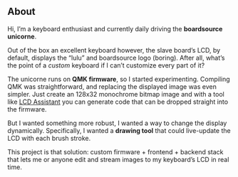 ## About
Hi, I’m a keyboard enthusiast and currently daily driving the **boardsource unicorne**. 

Out of the box an excellent keyboard however, the slave board’s LCD, by default, displays the “lulu” and boardsource logo (boring). After all, what’s the point of a _custom_ keyboard if I can’t customize every part of it?

The unicorne runs on **QMK firmware**, so I started experimenting. Compiling QMK was straightforward, and replacing the displayed image was even simpler. Just create an 128x32 monochrome bitmap image and with a tool like [LCD Assistant](https://projedefteri.com/en/tools/lcd-assistant/) you can generate code that can be dropped straight into the firmware.

But I wanted something more robust, I wanted a way to change the display dynamically. Specifically, I wanted a **drawing tool** that could live-update the LCD with each brush stroke.

This project is that solution: custom firmware + frontend + backend stack that lets me or anyone edit and stream images to my keyboard’s LCD in real time.
